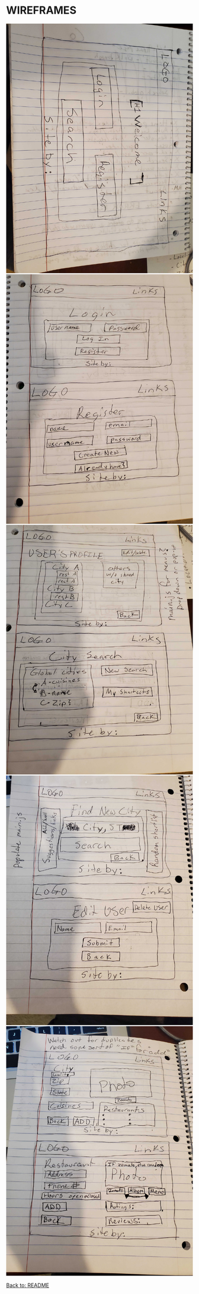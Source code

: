 # WIREFRAMES

<img src='./readMeAssets/wireframes/welcome.jpg'>
<img src='./readMeAssets/wireframes/login_register.jpg'>
<img src='./readMeAssets/wireframes/userPage_searchPage.jpg'>
<img src='./readMeAssets/wireframes/editUser_newSearch.jpg'>
<img src='./readMeAssets/wireframes/city_restaurants.jpg'>

<a href='../README.md'>Back to: README</a>
